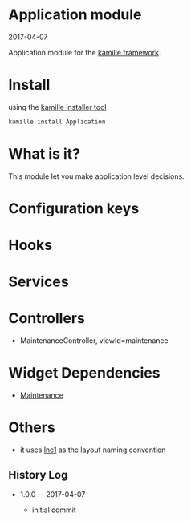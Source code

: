 Application module
=================
2017-04-07



Application module for the [kamille framework](https://github.com/lingtalfi/Kamille).




Install
===========
using the [kamille installer tool](https://github.com/lingtalfi/kamille-installer-tool)
```bash
kamille install Application
```


What is it?
==============
This module let you make application level decisions.
 
 
 
Configuration keys
====================
  




Hooks
=========



Services
===========




Controllers
===============

- MaintenanceController, viewId=maintenance




Widget Dependencies
=========
- [Maintenance](https://github.com/KamilleWidgets/Maintenance)











Others
==========
- it uses [lnc1](https://github.com/lingtalfi/layout-naming-conventions#lnc_1) as the layout naming convention




History Log
------------------
    
- 1.0.0 -- 2017-04-07

    - initial commit
